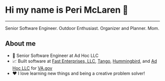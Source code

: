 # Hi my name is Peri McLaren 👋
___

Senior Software Engineer. Outdoor Enthusiast. Organizer and Planner. Mom.

## About me

- 💼 Senior Software Engineer at Ad Hoc LLC
- 📈 Built software at [Fast Enterprises, LLC](https://www.linkedin.com/company/fast-enterprises/about/), [Tango](https://www.linkedin.com/company/tango-card-inc/about/), [Hummingbird](https://www.linkedin.com/company/hummingbird-regtech/about/), and [Ad Hoc LLC](https://www.linkedin.com/company/ad-hoc-llc/about/) for [VA.gov](https://github.com/department-of-veterans-affairs)
- ❤️ I love learning new things and being a creative problem solver! 
